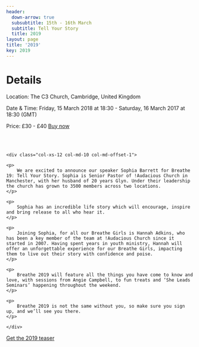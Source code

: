 ```yaml
---
header:
  down-arrow: true
  subsubtitle: 15th - 16th March
  subtitle: Tell Your Story
  title: 2019
layout: page
title: '2019'
key: 2019
---
```



<div class="container-fluid text-center">
  
  <h1 class="text-center">Details</h1>

  <p>
    Location: The C3 Church, Cambridge, United Kingdom
  </p>
  <p>
    Date & Time: Friday, 15 March 2018 at 18:30 - Saturday, 16 March 2017 at 18:30 (GMT)
  </p>
  <p>
    Price: £30 - £40 <a href="https://breathe2019.eventbrite.com">Buy now</a>
  </p>
  <br>
  <br>
</div>

<div class="text-center container-fluid">
  <div class="row">
    
    <div class="col-xs-12 col-md-10 col-md-offset-1">
    
    <p>
        We are excited to announce our speaker Sophia Barrett for Breathe 19: Tell Your Story. Sophia is Senior Pastor of !Audacious Church in Manchester, with her husband of 20 years Glyn. Under their leadership the church has grown to 3500 members across two locations.
    </p>

    <p>
        Sophia has an incredible life story which will encourage, inspire and bring release to all who hear it.
    </p>

    <p>
        Joining Sophia, for all our Breathe Girls is Hannah Adkins, who has been a key member of the team at !Audacious Church since it started in 2007. Having spent years in youth ministry, Hannah will offer an unforgettable experience for our Breathe Girls, impacting them to live out their story with confidence and poise.
    </p>

    <p>
        Breathe 2019 will feature all the things you have come to know and love, with sessions from Angie Campbell, to fun treats and ‘She Leads Seminars’ happening throughout the weekend.
    </p>

    <p>
        Breathe 2019 is not the same without you, so make sure you sign up, and we’ll see you there.
    </p>
    
    </div>

  </div>
  
  <div class="row">
    <div class="col-md-12">
      <div class="text-center">
        <a type="button" href="/assets/breatheteaser_2019.pdf" class="btn btn-secondary btn-lg">Get the 2019 teaser</a>
      </div>
    </div>
  </div>
</div>


<!-- HACK! -->
<style>
@media (min-width: 993px) {

#map {
margin-top: 100px;
}
}

</style>


